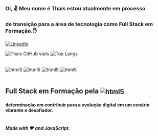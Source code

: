 ### Oi, ✌️ Meu nome é Thaís estou atualmente em processo
### de transição para a área de tecnologia como Full Stack em Formação.✋ 

[![LinkedIn](https://img.shields.io/badge/LinkedIn-0077B5?style=for-the-badge&logo=linkedin&logoColor=white)](https://www.linkedin.com/in/tha%C3%ADs-a-prates/) 

![Thaís GitHub stats](https://github-readme-stats.vercel.app/api?username=th4isp&show_icons=true&theme=dracula)
![Top Langs](https://github-readme-stats.vercel.app/api/top-langs/?username=th4isp&theme=dracula)

<div style="display: inline_block"><br/>
<img align="center" alt="html5" src="https://img.shields.io/badge/HTML5-E34F26?style=for-the-badge&logo=html5&logoColor=white" />
<img align="center" alt="html5" src="https://img.shields.io/badge/CSS3-1572B6?style=for-the-badge&logo=css3&logoColor=white" />
<img align="center" alt="html5" src="https://img.shields.io/badge/JavaScript-F7DF1E?style=for-the-badge&logo=javascript&logoColor=black" />
<img align="center" alt="html5" src="https://img.shields.io/badge/Node.js-43853D?style=for-the-badge&logo=node.js&logoColor=white" />

</div></br>

## Full Stack em Formação pela <img align="center" alt="html5" src="https://img.shields.io/badge/Udemy-EC5252?style=for-the-badge&logo=Udemy&logoColor=white" />


#### determinação em contribuir para a evolução digital em um cenário vibrante e desafiador. 
#

##### Made with ❤️ and JavaScript.
